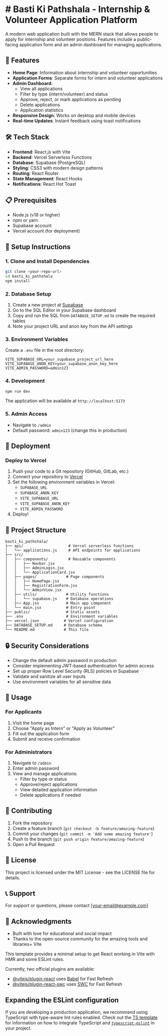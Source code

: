 # # Basti Ki Pathshala - Internship & Volunteer Application Platform

A modern web application built with the MERN stack that allows people to apply for internship and volunteer positions. Features include a public-facing application form and an admin dashboard for managing applications.

## 🚀 Features

- **Home Page**: Information about internship and volunteer opportunities
- **Application Forms**: Separate forms for intern and volunteer applications
- **Admin Dashboard**: 
  - View all applications
  - Filter by type (intern/volunteer) and status
  - Approve, reject, or mark applications as pending
  - Delete applications
  - Application statistics
- **Responsive Design**: Works on desktop and mobile devices
- **Real-time Updates**: Instant feedback using toast notifications

## 🛠️ Tech Stack

- **Frontend**: React.js with Vite
- **Backend**: Vercel Serverless Functions
- **Database**: Supabase (PostgreSQL)
- **Styling**: CSS3 with modern design patterns
- **Routing**: React Router
- **State Management**: React Hooks
- **Notifications**: React Hot Toast

## 📋 Prerequisites

- Node.js (v18 or higher)
- npm or yarn
- Supabase account
- Vercel account (for deployment)

## 🔧 Setup Instructions

### 1. Clone and Install Dependencies

```bash
git clone <your-repo-url>
cd basti_ki_pathshala
npm install
```

### 2. Database Setup

1. Create a new project at [Supabase](https://supabase.com)
2. Go to the SQL Editor in your Supabase dashboard
3. Copy and run the SQL from `DATABASE_SETUP.md` to create the required tables
4. Note your project URL and anon key from the API settings

### 3. Environment Variables

Create a `.env` file in the root directory:

```env
VITE_SUPABASE_URL=your_supabase_project_url_here
VITE_SUPABASE_ANON_KEY=your_supabase_anon_key_here
VITE_ADMIN_PASSWORD=admin123
```

### 4. Development

```bash
npm run dev
```

The application will be available at `http://localhost:5173`

### 5. Admin Access

- Navigate to `/admin`
- Default password: `admin123` (change this in production)

## 🚀 Deployment

### Deploy to Vercel

1. Push your code to a Git repository (GitHub, GitLab, etc.)
2. Connect your repository to [Vercel](https://vercel.com)
3. Set the following environment variables in Vercel:
   - `SUPABASE_URL`
   - `SUPABASE_ANON_KEY`
   - `VITE_SUPABASE_URL`
   - `VITE_SUPABASE_ANON_KEY`
   - `VITE_ADMIN_PASSWORD`
4. Deploy!

## 📁 Project Structure

```
basti_ki_pathshala/
├── api/                    # Vercel serverless functions
│   └── applications.js     # API endpoints for applications
├── src/
│   ├── components/         # Reusable components
│   │   ├── Navbar.jsx
│   │   ├── AdminLogin.jsx
│   │   └── ApplicationCard.jsx
│   ├── pages/             # Page components
│   │   ├── HomePage.jsx
│   │   ├── RegistrationForm.jsx
│   │   └── AdminView.jsx
│   ├── utils/             # Utility functions
│   │   └── supabase.js    # Database operations
│   ├── App.jsx            # Main app component
│   └── main.jsx           # Entry point
├── public/                # Static assets
├── .env                   # Environment variables
├── vercel.json           # Vercel configuration
├── DATABASE_SETUP.md     # Database schema
└── README.md             # This file
```

## 🔒 Security Considerations

- Change the default admin password in production
- Consider implementing JWT-based authentication for admin access
- Set up proper Row Level Security (RLS) policies in Supabase
- Validate and sanitize all user inputs
- Use environment variables for all sensitive data

## 🎯 Usage

### For Applicants
1. Visit the home page
2. Choose "Apply as Intern" or "Apply as Volunteer"
3. Fill out the application form
4. Submit and receive confirmation

### For Administrators
1. Navigate to `/admin`
2. Enter admin password
3. View and manage applications:
   - Filter by type or status
   - Approve/reject applications
   - View detailed application information
   - Delete applications if needed

## 🤝 Contributing

1. Fork the repository
2. Create a feature branch (`git checkout -b feature/amazing-feature`)
3. Commit your changes (`git commit -m 'Add some amazing feature'`)
4. Push to the branch (`git push origin feature/amazing-feature`)
5. Open a Pull Request

## 📝 License

This project is licensed under the MIT License - see the LICENSE file for details.

## 📞 Support

For support or questions, please contact [your-email@example.com]

## 🎉 Acknowledgments

- Built with love for educational and social impact
- Thanks to the open-source community for the amazing tools and libraries+ Vite

This template provides a minimal setup to get React working in Vite with HMR and some ESLint rules.

Currently, two official plugins are available:

- [@vitejs/plugin-react](https://github.com/vitejs/vite-plugin-react/blob/main/packages/plugin-react) uses [Babel](https://babeljs.io/) for Fast Refresh
- [@vitejs/plugin-react-swc](https://github.com/vitejs/vite-plugin-react/blob/main/packages/plugin-react-swc) uses [SWC](https://swc.rs/) for Fast Refresh

## Expanding the ESLint configuration

If you are developing a production application, we recommend using TypeScript with type-aware lint rules enabled. Check out the [TS template](https://github.com/vitejs/vite/tree/main/packages/create-vite/template-react-ts) for information on how to integrate TypeScript and [`typescript-eslint`](https://typescript-eslint.io) in your project.
